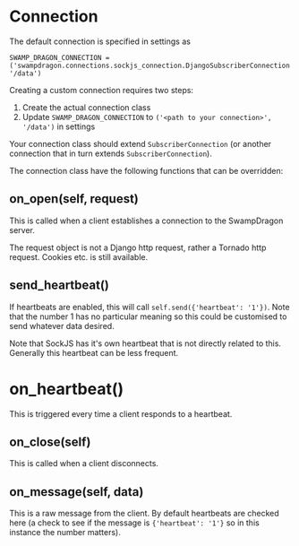 # Connection


The default connection is specified in settings as

    SWAMP_DRAGON_CONNECTION = ('swampdragon.connections.sockjs_connection.DjangoSubscriberConnection', '/data')


Creating a custom connection requires two steps:

1.  Create the actual connection class
2.  Update `SWAMP_DRAGON_CONNECTION` to `('<path to your connection>', '/data')` in settings


Your connection class should extend `SubscriberConnection` (or another connection that in turn extends `SubscriberConnection`).

The connection class have the following functions that can be overridden:


##  on_open(self, request)

This is called when a client establishes a connection to the SwampDragon server.

The request object is not a Django http request, rather a Tornado http request.
Cookies etc. is still available.


##  send_heartbeat()

If heartbeats are enabled, this will call `self.send({'heartbeat': '1'})`.
Note that the number 1 has no particular meaning so this could be customised to send whatever data desired.

Note that SockJS has it's own heartbeat that is not directly related to this. 
Generally this heartbeat can be less frequent.


#  on_heartbeat()

This is triggered every time a client responds to a heartbeat.


## on_close(self)

This is called when a client disconnects.


## on_message(self, data)

This is a raw message from the client. By default heartbeats are checked here 
(a check to see if the message is `{'heartbeat': '1'}` so in this instance the number matters).

